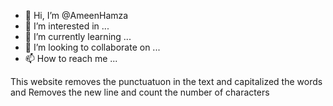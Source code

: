 - 👋 Hi, I’m @AmeenHamza
- 👀 I’m interested in ...
- 🌱 I’m currently learning ...
- 💞️ I’m looking to collaborate on ...
- 📫 How to reach me ...

<!---
AmeenHamza/AmeenHamza is a ✨ special ✨ repository because its `README.md` (this file) appears on your GitHub profile.
You can click the Preview link to take a look at your changes.
--->
This website removes the punctuatuon in the text and capitalized the words and Removes the new line and count the number of characters
